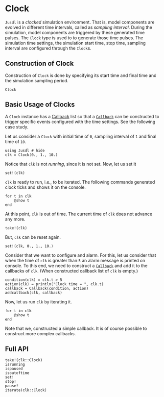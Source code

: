 # Clock

`Jusdl` is a *clocked* simulation environment. That is, model components are evolved in different time intervals, called as *sampling interval*. During the simulation, model components are triggered by these generated time pulses.  The `Clock` type is used to to generate those time pulses. The simulation time settings, the simulation start time, stop time, sampling interval are configured through the `Clock`s.

## Construction of Clock
Construction of `Clock` is done by specifying its start time and final time and the simulation sampling period. 

```@docs 
Clock
```

## Basic Usage of Clocks 
A `Clock` instance has a [Callback](@ref) list so that a [`Callback`](@ref) can be constructed to trigger specific events configured with the time settings. See the following case study. 

Let us consider a `Clock` with initial time of `0`, sampling interval of `1` and final time of `10`.
```@repl clk_ex
using Jusdl # hide 
clk = Clock(0., 1., 10.)
```
Notice that `clk` is not *running*, since it is not set. Now, let us set it
```@repl clk_ex
set!(clk)
```
`clk` is ready to run, i.e., to be iterated. The following commands generated clock ticks and shows it on the console.
```@repl clk_ex 
for t in clk 
    @show t 
end
```
At this point, `clk` is out of time. The current time of `clk` does not advance any more. 
```@repl clk_ex
take!(clk)
```

But, `clk` can be reset again.
```@repl clk_ex
set!(clk, 0., 1., 10.)
```
Consider that we want to configure and alarm. For this, let us consider that when the time of `clk` is greater than `5` an alarm message is printed on console. To this end, we need to construct a [`Callback`](@ref) and add it to the callbacks of `clk`. (When constructed callback list of `clk` is empty.)
```@repl clk_ex 
condition(clk) = clk.t > 5
action(clk) = println("Clock time = ", clk.t)
callback = Callback(condition, action)
addcallback(clk, callback)
```
Now, let us run `clk` by iterating it. 
```@repl clk_ex 
for t in clk 
    @show t 
end 
```
Note that we, constructed a simple callback. It is of course possible to construct more complex callbacks.

## Full API
```@docs 
take!(clk::Clock)
isrunning
ispaused
isoutoftime
set!
stop!
pause!
iterate(clk::Clock)
```

